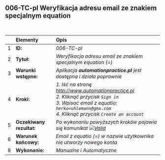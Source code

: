 ## 006-TC-pl Weryfikacja adresu email ze znakiem specjalnym equation

<br>

|     | Elementy                 | Opis                                                                   |
| :-- | :----------------------- | :--------------------------------------------------------------------- |
| 1   | **ID:**                  | _006-TC-pl_                                                            |
| 2   | **Tytuł:**               | _Weryfikacja adresu email ze znakiem specjalnym equation (=)_          |
| 3   | **Warunki wstępne:**     | _Aplikacja **automationpractice.pl** jest dostępna i działa poprawnie_ |
| 4   | **Kroki:**               | _1. Iść na stronę http://www.automationpractice.pl <br> 2. Kliknąć przycisk `Sign in` <br> 3. Wpisać email z equatio: `herko=uhlemann@gmx.com` <br> 4. Kliknąć przycisk `Create an account`_ |
| 5   | **Oczekiwany rezultat:** | _Po wykonaniu powyższych kroków pojawia się komunikat [![Valid](https://img.shields.io/badge/Invalid%20email%20address.-f3515c)](#)_ |
| 6   | **Warunek końcowy:**     | _Email z equatio (=) w nazwie użytkownika nie utworzy nowego konta_     |
| 8   | **Wykonanie:**           | _Manualne i Automatyczne_                                               |
